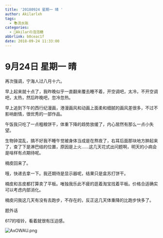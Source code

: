 ```yaml
---
title: '20180924 星期一 晴 '
author: Akilarlxh
tags:
  - 📚流水账
categories:
  - 🍬Akilarの泡泡糖
abbrlink: b0ceac1f
date: 2018-09-24 11:33:00
---
```

# 9月24日 星期一 晴 

再次强调，宁海人过八月十六。

早上起来就十点了，我昨晚似乎一直翻来覆去睡不着，开空调吧，太冷，不开空调吧，太热，然后昨晚吧，忽冷忽热。

早上追到下午的西行纪漫画，港漫画风和动画上面柔和细腻的画风差很多，不过不影响剧情，很优秀的一部作品。

午饭我只吃了一点粗粮饼干，体重下降的趋势放缓了，内心居然有那么一点小失望。

生物钟混乱，搞不好我不睡午觉被身体当成是在熬夜了，右耳后面那块地方肿起来了，查了下是淋巴结的位置，原因是上火……这几天花式出问题啊，明天的小病会是啥样有点期待呢。

楠皮回来了。

哦，快递去拿一下。我还期待是显示器呢，结果只是盒苏打饼干。

楠皮和吉皮都打算卖了平板。唯独我乐此不疲的逛着淘宝找着平板。价格合适确实可以考虑内部消化。

楠皮问我这几天有没有去跑步，不存在的，反正这几天体重降的比跑步快多了。

题外话

617的哑铃，看着就很有压迫感。

![AxOWAU.png](https://s2.ax1x.com/2019/04/17/AxOWAU.png)
